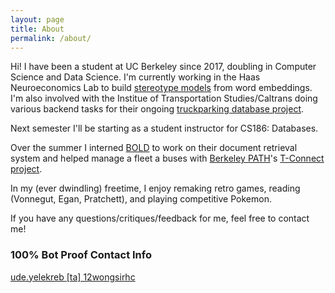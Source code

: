 ```yaml
---
layout: page
title: About
permalink: /about/
---
```


Hi! I have been a student at UC Berkeley since 2017, doubling in Computer Science and Data Science. I'm currently working in the Haas Neuroeconomics Lab to build [stereotype models](https://www.pnas.org/content/115/39/9696) from word embeddings. I'm also involved with the Institue of Transportation Studies/Caltrans doing various backend tasks for their ongoing [truckparking database project](http://www.americantruckparking.com/about-us).

Next semester I'll be starting as a student instructor for CS186: Databases.

Over the summer I interned [BOLD](https://www.bold.com/) to work on their document retrieval system and helped manage a fleet a buses with [Berkeley PATH](https://path.berkeley.edu/)'s [T-Connect project](https://path.berkeley.edu/research/connected-and-automated-vehicles/integrated-dynamic-transit-operation-idto-system-using). 

In my (ever dwindling) freetime, I enjoy remaking retro games, reading (Vonnegut, Egan, Pratchett),  and playing competitive Pokemon.

If you have any questions/critiques/feedback for me, feel free to contact me!

### 100% Bot Proof Contact Info

[ude.yelekreb [ta] 12wongsirhc]()

